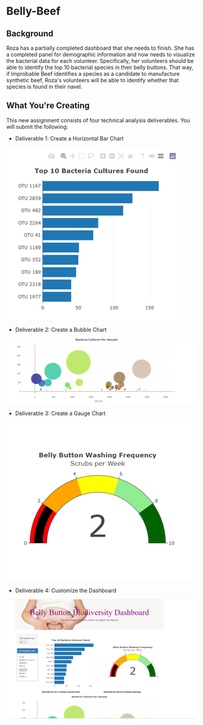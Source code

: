 # Belly-Beef

## Background
Roza has a partially completed dashboard that she needs to finish. She has a completed panel for demographic information and now needs to visualize the bacterial data for each volunteer. Specifically, her volunteers should be able to identify the top 10 bacterial species in their belly buttons. That way, if Improbable Beef identifies a species as a candidate to manufacture synthetic beef, Roza's volunteers will be able to identify whether that species is found in their navel.

## What You're Creating
  This new assignment consists of four technical analysis deliverables. You will submit the following:

  - Deliverable 1: Create a Horizontal Bar Chart



![Screenshot](bar_chart.PNG)


  - Deliverable 2: Create a Bubble Chart


![Screenshot](bubble.PNG)

  - Deliverable 3: Create a Gauge Chart

![Screenshot](gauge.PNG)
  - Deliverable 4: Customize the Dashboard

![Screenshot](custom.PNG)
